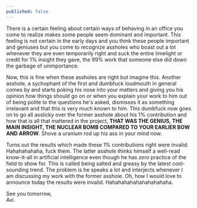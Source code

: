 ```yaml
---
published: false
---
```

There is a certain feeling about certain ways of behaving in an office you come to realize makes some people seem dominant and important. This feeling is not certain in the early days and you think these people important and geniuses but you come to recognize assholes who boast out a lot whenever they are even temporarily right and suck the entire limelight or credit for 1% insight they gave, the 99% work that someone else did down the garbage of unimportance.

Now, this is fine when these assholes are right but imagine this. Another asshole, a sychophant of the first and dumbfuck loudmouth in general comes by and starts poking his nose into your matters and giving you his opinion how things should go on or when you explain your work to him out of being polite to the questions he's asked, dismisses it as something irrelavant and that this is very much known to him. This dumbfuck now goes on to go all asslicky over the former asshole about his 1% contribution and how that is all that mattered in the project, **THAT WAS THE GENIUS, THE MAIN INSIGHT, THE NUCLEAR BOMB COMPARED TO YOUR EARLIER BOW AND ARROW**. Shove a uranium rod up his ass in your mind now.

Turns out the results which made these 1% contributions right were invalid. Hahahahahaha, fuck them. The latter asshole thinks himself a well-read know-it-all in artificial intelligence even though he has _zero_ practice of the field to show for. This is called being salted and greasy by the latest cool-sounding trend. The problem is he speaks a lot and interjects whenever I am discussing my work with the former asshole. Oh, how I would love to announce today the results were invalid. Hahahahahahahahahahaha.

See you tomorrow,  
Avi.